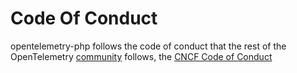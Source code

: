 # Code Of Conduct
opentelemetry-php follows the code of conduct that the rest of the OpenTelemetry [community](https://github.com/open-telemetry/community/blob/master/code-of-conduct.md) follows, the [CNCF Code of Conduct](https://github.com/cncf/foundation/blob/master/code-of-conduct.md)
